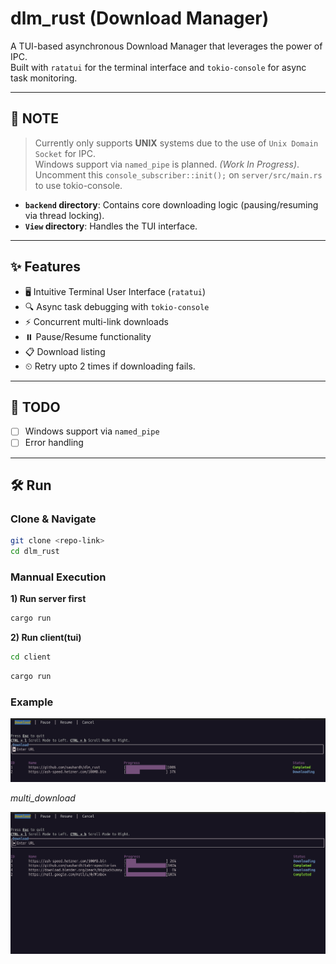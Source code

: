 #  dlm_rust (Download Manager) 


A TUI-based asynchronous Download Manager that leverages the power of IPC.  
Built with `ratatui` for the terminal interface and `tokio-console` for async task monitoring.

---

## 📝 NOTE

> Currently only supports **UNIX** systems due to the use of `Unix Domain Socket` for IPC.  
> Windows support via `named_pipe` is planned. *(Work In Progress)*. <br/>
> Uncomment this `console_subscriber::init();` on `server/src/main.rs` to use tokio-console.

- **`backend` directory**: Contains core downloading logic (pausing/resuming via thread locking).  
- **`View` directory**: Handles the TUI interface.


---

## ✨ Features

- 🖥️ Intuitive Terminal User Interface (`ratatui`)  
- 🔍 Async task debugging with `tokio-console`  
- ⚡ Concurrent multi-link downloads  
- ⏸️ Pause/Resume functionality  
- 📋 Download listing 
- ⏲ Retry upto 2 times if downloading fails.

---

## 🚧 TODO

- [ ] Windows support via `named_pipe`  
- [ ] Error handling

---

## 🛠️ Run

### Clone & Navigate
```bash
git clone <repo-link>
cd dlm_rust
```
### Mannual Execution

**1) Run server first**
```bash
cargo run
```

**2) Run client(tui)**

```bash
cd client
```

```bash
cargo run
```



### Example

!["example"](./assets/example.png)

*multi_download*

!["example2](./assets/example2.png)